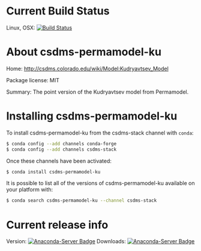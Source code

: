 # Current Build Status

Linux, OSX: [![Build Status](https://travis-ci.org/csdms-stack/permamodel-ku-csdms-recipe.svg?branch=master)](https://travis-ci.org/csdms-stack/permamodel-ku-csdms-recipe)

# About csdms-permamodel-ku

Home: http://csdms.colorado.edu/wiki/Model:Kudryavtsev_Model

Package license: MIT

Summary: The point version of the Kudryavtsev model from Permamodel.

# Installing csdms-permamodel-ku

To install csdms-permamodel-ku from the csdms-stack channel with `conda`:

```bash
$ conda config --add channels conda-forge
$ conda config --add channels csdms-stack
```

Once these channels have been activated:

```bash
$ conda install csdms-permamodel-ku
```

It is possible to list all of the versions of csdms-permamodel-ku available on your
platform with:

```bash
$ conda search csdms-permamodel-ku --channel csdms-stack
```

# Current release info

Version: [![Anaconda-Server Badge](https://anaconda.org/csdms-stack/csdms-permamodel-ku/badges/version.svg)](https://anaconda.org/csdms-stack/csdms-permamodel-ku)
Downloads: [![Anaconda-Server Badge](https://anaconda.org/csdms-stack/csdms-permamodel-ku/badges/downloads.svg)](https://anaconda.org/csdms-stack/csdms-permamodel-ku)
